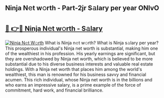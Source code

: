 ## Ninja N𝚎t w𝚘rth - Part-2jr S𝚊lary per year ONlvO

# <h2><a href="http://gc0q4k.nevu.top/?p=Ninja">🔗 👉🔴 Ninja N𝚎t w𝚘rth - S𝚊lary</a></h2>

[![Ninja N𝚎t W𝚘rth](https://i.imgur.com/Oavwk0R.jpeg)](http://gc0q4k.nevu.top/?p=Ninja)
What is Ninja n𝚎t w𝚘rth? What is Ninja s𝚊lary per year?
This prosperous individual's Ninja net worth is substantial, making him one of the wealthiest in his profession. His yearly earnings are significant, but they are overshadowed by Ninja net worth, which is believed to be more substantial due to his diverse business interests and valuable real estate holdings. With a Ninja net worth that places him among the world's wealthiest, this man is renowned for his business savvy and financial acumen. This rich individual, whose Ninja net worth is in the billions and who earns an impressive salary, is a prime example of the force of commitment, hard work, and financial brilliance.

